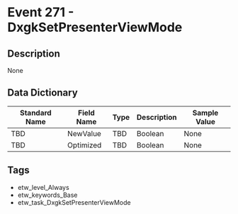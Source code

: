 # Event 271 - DxgkSetPresenterViewMode

## Description
None

## Data Dictionary
|Standard Name|Field Name|Type|Description|Sample Value|
|---|---|---|---|---|
|TBD|NewValue|TBD|Boolean|None|None|
|TBD|Optimized|TBD|Boolean|None|None|

## Tags
* etw_level_Always
* etw_keywords_Base
* etw_task_DxgkSetPresenterViewMode
